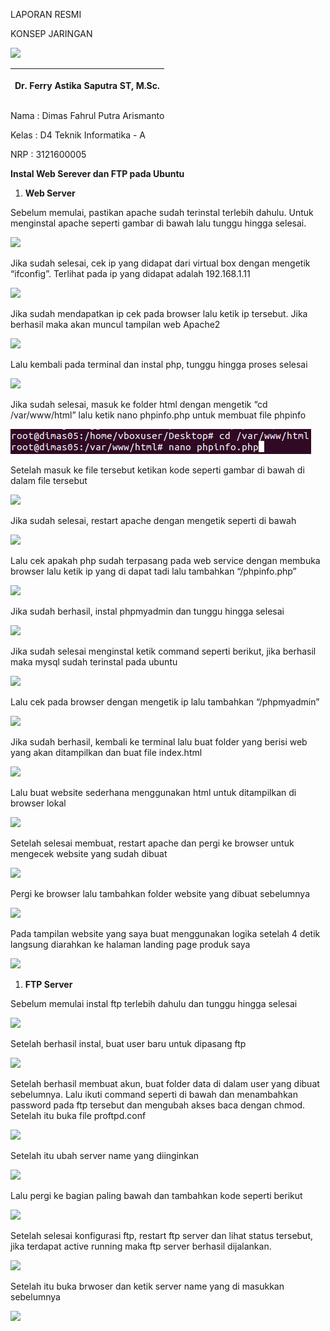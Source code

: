﻿LAPORAN RESMI

KONSEP JARINGAN


![](Aspose.Words.be706e20-718e-42c2-8828-571406c10eca.001.png)



|<p></p><p>Dr. Ferry Astika Saputra ST, M.Sc.</p>|
| :- |




Nama	: Dimas Fahrul Putra Arismanto

Kelas	: D4 Teknik Informatika - A

NRP	: 3121600005

**Instal Web Serever dan FTP pada Ubuntu**

1. **Web Server**

Sebelum memulai, pastikan apache sudah terinstal terlebih dahulu. Untuk menginstal apache seperti gambar di bawah lalu tunggu hingga selesai.

![](Aspose.Words.be706e20-718e-42c2-8828-571406c10eca.002.png)

Jika sudah selesai, cek ip yang didapat dari virtual box dengan mengetik “ifconfig”. Terlihat pada ip yang didapat  adalah 192.168.1.11

![](Aspose.Words.be706e20-718e-42c2-8828-571406c10eca.003.png)

Jika sudah mendapatkan ip cek pada browser lalu ketik ip tersebut. Jika berhasil maka akan muncul tampilan web Apache2

![](Aspose.Words.be706e20-718e-42c2-8828-571406c10eca.004.png)

Lalu kembali pada terminal dan instal php, tunggu hingga proses selesai

![](Aspose.Words.be706e20-718e-42c2-8828-571406c10eca.005.png)

Jika sudah selesai, masuk ke folder html dengan mengetik “cd /var/www/html” lalu ketik nano phpinfo.php untuk membuat file phpinfo

![](Aspose.Words.be706e20-718e-42c2-8828-571406c10eca.006.png)

Setelah masuk ke file tersebut ketikan kode seperti gambar di bawah di dalam file tersebut

![](Aspose.Words.be706e20-718e-42c2-8828-571406c10eca.007.png)

Jika sudah selesai, restart apache dengan mengetik seperti di bawah

![](Aspose.Words.be706e20-718e-42c2-8828-571406c10eca.008.png)

Lalu cek apakah php sudah terpasang pada web service dengan membuka browser lalu ketik ip yang di dapat tadi lalu tambahkan “/phpinfo.php”

![](Aspose.Words.be706e20-718e-42c2-8828-571406c10eca.009.png)

Jika sudah berhasil, instal phpmyadmin dan tunggu hingga selesai

![](Aspose.Words.be706e20-718e-42c2-8828-571406c10eca.010.png)

Jika sudah selesai menginstal ketik command seperti berikut, jika berhasil maka mysql sudah terinstal pada ubuntu

![](Aspose.Words.be706e20-718e-42c2-8828-571406c10eca.011.png)

Lalu cek pada browser dengan mengetik ip lalu tambahkan “/phpmyadmin”

![](Aspose.Words.be706e20-718e-42c2-8828-571406c10eca.012.png)

Jika sudah berhasil, kembali ke terminal lalu buat folder yang berisi web yang akan ditampilkan dan buat file index.html

![](Aspose.Words.be706e20-718e-42c2-8828-571406c10eca.013.png)

Lalu buat website sederhana menggunakan html untuk ditampilkan di browser lokal

![](Aspose.Words.be706e20-718e-42c2-8828-571406c10eca.014.png)

Setelah selesai membuat, restart apache dan pergi ke browser untuk mengecek website yang sudah dibuat

![](Aspose.Words.be706e20-718e-42c2-8828-571406c10eca.015.png)

Pergi ke browser lalu tambahkan folder website yang dibuat sebelumnya

![](Aspose.Words.be706e20-718e-42c2-8828-571406c10eca.016.png)

Pada tampilan website yang saya buat menggunakan logika setelah 4 detik langsung diarahkan ke halaman landing page produk saya

![](Aspose.Words.be706e20-718e-42c2-8828-571406c10eca.017.png)



1. **FTP Server**

Sebelum memulai instal ftp terlebih dahulu dan tunggu hingga selesai

![](Aspose.Words.be706e20-718e-42c2-8828-571406c10eca.018.png)

Setelah berhasil instal, buat user baru untuk dipasang ftp

![](Aspose.Words.be706e20-718e-42c2-8828-571406c10eca.019.png)

Setelah berhasil membuat akun, buat folder data di dalam user yang dibuat sebelumnya. Lalu ikuti command seperti di bawah dan menambahkan password pada ftp tersebut dan mengubah akses baca dengan chmod. Setelah itu buka file proftpd.conf

![](Aspose.Words.be706e20-718e-42c2-8828-571406c10eca.020.png)

Setelah itu ubah server name yang diinginkan

![](Aspose.Words.be706e20-718e-42c2-8828-571406c10eca.021.png)

Lalu pergi ke bagian paling bawah dan tambahkan kode seperti berikut

![](Aspose.Words.be706e20-718e-42c2-8828-571406c10eca.022.png)

Setelah selesai konfigurasi ftp, restart ftp server dan lihat status tersebut, jika terdapat active running maka ftp server berhasil dijalankan.

![](Aspose.Words.be706e20-718e-42c2-8828-571406c10eca.023.png)

Setelah itu buka brwoser dan ketik server name yang di masukkan sebelumnya

![](Aspose.Words.be706e20-718e-42c2-8828-571406c10eca.024.png)









